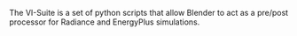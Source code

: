 The VI-Suite is a set of python scripts that allow Blender to act as a pre/post processor for Radiance and EnergyPlus simulations.